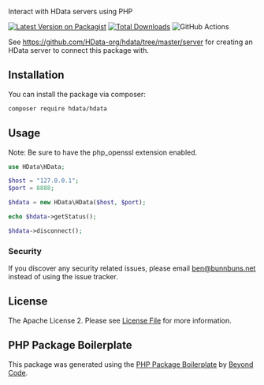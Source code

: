 Interact with HData servers using PHP

[![Latest Version on Packagist](https://img.shields.io/packagist/v/hdata-org/hdata.svg?style=flat-square)](https://packagist.org/packages/hdata-org/hdata)
[![Total Downloads](https://img.shields.io/packagist/dt/hdata-org/hdata.svg?style=flat-square)](https://packagist.org/packages/hdata-org/hdata)
![GitHub Actions](https://github.com/hdata-org/hdata/actions/workflows/main.yml/badge.svg)

See https://github.com/HData-org/hdata/tree/master/server for creating an HData server to connect this package with.

## Installation

You can install the package via composer:

```bash
composer require hdata/hdata
```

## Usage

Note: Be sure to have the php_openssl extension enabled.

```php
use HData\HData;

$host = "127.0.0.1";
$port = 8888;

$hdata = new HData\HData($host, $port);

echo $hdata->getStatus();

$hdata->disconnect();
```

### Security

If you discover any security related issues, please email ben@bunnbuns.net instead of using the issue tracker.

## License

The Apache License 2. Please see [License File](LICENSE.md) for more information.

## PHP Package Boilerplate

This package was generated using the [PHP Package Boilerplate](https://laravelpackageboilerplate.com) by [Beyond Code](http://beyondco.de/).
